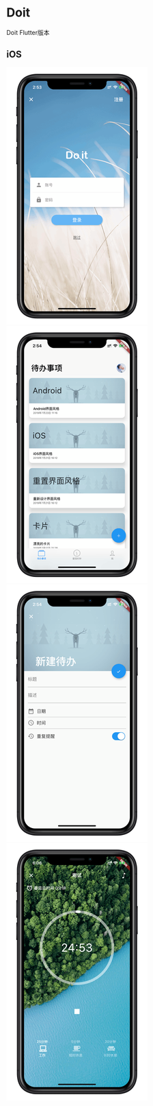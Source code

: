 # Doit 

Doit Flutter版本


## iOS

![登录](https://github.com/LeeLulin/ToDoList-Flutter/blob/master/pic/IMG_0865.PNG)
![主界面](https://github.com/LeeLulin/ToDoList-Flutter/blob/master/pic/IMG_0868.PNG)
![新建待办](https://github.com/LeeLulin/ToDoList-Flutter/blob/master/pic/IMG_0869.PNG)
![番茄时钟](https://github.com/LeeLulin/ToDoList-Flutter/blob/master/pic/IMG_0870.PNG)
